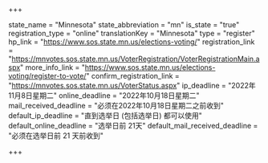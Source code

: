 +++

state_name = "Minnesota"
state_abbreviation = "mn"
is_state = "true"
registration_type = "online"
translationKey = "Minnesota"
type = "register"
hp_link = "https://www.sos.state.mn.us/elections-voting/"
registration_link = "https://mnvotes.sos.state.mn.us/VoterRegistration/VoterRegistrationMain.aspx"
more_info_link = "https://www.sos.state.mn.us/elections-voting/register-to-vote/"
confirm_registration_link = "https://mnvotes.sos.state.mn.us/VoterStatus.aspx"
ip_deadline = "2022年11月8日星期二"
online_deadline = "2022年10月18日星期二"
mail_received_deadline = "必须在2022年10月18日星期二之前收到"
default_ip_deadline = "直到选举日 (包括选举日) 都可以使用"
default_online_deadline = "选举日前 21天"
default_mail_received_deadline = "必须在选举日前 21 天前收到"

+++
